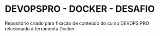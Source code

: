 # DEVOPSPRO - DOCKER - DESAFIO

Repositório criado para fixação de conteúdo do curso DEVOPS PRO relacionado á ferramenta Docker.
